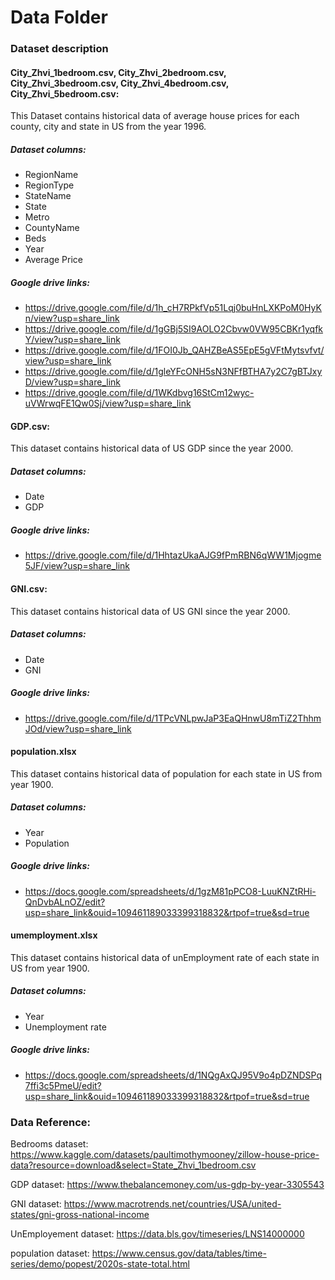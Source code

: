 # Data Folder
### Dataset description
#### City_Zhvi_1bedroom.csv, City_Zhvi_2bedroom.csv, City_Zhvi_3bedroom.csv, City_Zhvi_4bedroom.csv, City_Zhvi_5bedroom.csv:
This Dataset contains historical data of average house prices for each county, city and state in US from the year 1996.
##### Dataset columns:
- RegionName
- RegionType
- StateName
- State
- Metro
- CountyName
- Beds
- Year
- Average Price

##### Google drive links:
- https://drive.google.com/file/d/1h_cH7RPkfVp51Lqj0buHnLXKPoM0HyKn/view?usp=share_link
- https://drive.google.com/file/d/1gGBj5SI9AOLO2Cbvw0VW95CBKr1yqfkY/view?usp=share_link
- https://drive.google.com/file/d/1FOI0Jb_QAHZBeAS5EpE5gVFtMytsvfvt/view?usp=share_link
- https://drive.google.com/file/d/1gleYFcONH5sN3NFfBTHA7y2C7gBTJxyD/view?usp=share_link
- https://drive.google.com/file/d/1WKdbvg16StCm12wyc-uVWrwqFE1Qw0Sj/view?usp=share_link

#### GDP.csv: 
This dataset contains historical data of US GDP since the year 2000.
##### Dataset columns:
- Date
- GDP

##### Google drive links:
- https://drive.google.com/file/d/1HhtazUkaAJG9fPmRBN6qWW1Mjogme5JF/view?usp=share_link

#### GNI.csv:
This dataset contains historical data of US GNI since the year 2000.
##### Dataset columns:
- Date
- GNI

##### Google drive links:
- https://drive.google.com/file/d/1TPcVNLpwJaP3EaQHnwU8mTiZ2ThhmJOd/view?usp=share_link

#### population.xlsx
This dataset contains historical data of population for each state in US from year 1900.
##### Dataset columns:
- Year
- Population

##### Google drive links:
- https://docs.google.com/spreadsheets/d/1gzM81pPCO8-LuuKNZtRHi-QnDvbALnOZ/edit?usp=share_link&ouid=109461189033399318832&rtpof=true&sd=true

#### umemployment.xlsx
This dataset contains historical data of unEmployment rate of each state in US from year 1900.
##### Dataset columns:
- Year
- Unemployment rate

##### Google drive links:
- https://docs.google.com/spreadsheets/d/1NQgAxQJ95V9o4pDZNDSPq7ffi3c5PmeU/edit?usp=share_link&ouid=109461189033399318832&rtpof=true&sd=true

### Data Reference:
Bedrooms dataset: https://www.kaggle.com/datasets/paultimothymooney/zillow-house-price-data?resource=download&select=State_Zhvi_1bedroom.csv

GDP dataset: https://www.thebalancemoney.com/us-gdp-by-year-3305543

GNI dataset: https://www.macrotrends.net/countries/USA/united-states/gni-gross-national-income

UnEmployement dataset: https://data.bls.gov/timeseries/LNS14000000

population dataset: https://www.census.gov/data/tables/time-series/demo/popest/2020s-state-total.html
